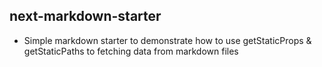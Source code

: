 ## next-markdown-starter


* Simple markdown starter to demonstrate how to use getStaticProps & getStaticPaths to fetching data from markdown files 

